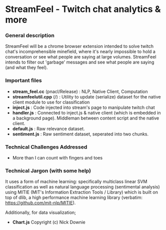 # StreamFeel - Twitch chat analytics &amp; more

### General description

StreamFeel will be a chrome browser extension intended to solve twitch chat's incomprehensible minefield, where it's nearly impossible to hold a conversation or see what people are saying at large volumes. StreamFeel intends to filter out 'garbage' messages and see what people are saying (and what they feel).

### Important files
* **stream_feel.cc** (pnacl/Release)
: NLP, Native Client, Computation
* **streamfeelutil.cpp** (/) 
: Utility to update (serialize) dataset for
the native client module to use for classification
* **inject.js** 
: Code injected into stream's page to manipulate twitch chat
* **handler.js** 
: Connected to inject.js & native client (which is embedded in a background page). Middleman between content script and the native client.
* **default.js** 
: Raw relevance dataset.
* **sentiment.js** 
: Raw sentiment dataset, seperated into two chunks.

### Technical Challenges Addressed
* More than I can count with fingers and toes

### Technical Jargon (with some help)

It uses a form of machine learning: specifically multiclass linear SVM classification as well as natural language processing (sentimental analysis) using MITIE (MIT's Information Extraction Tools / Library) which is built on top of dlib, a high performance machine learning library (verbatim: https://github.com/mit-nlp/MITIE). 

Additionally, for data visualization;
* **Chart.js** Copyright (c) Nick Downie




